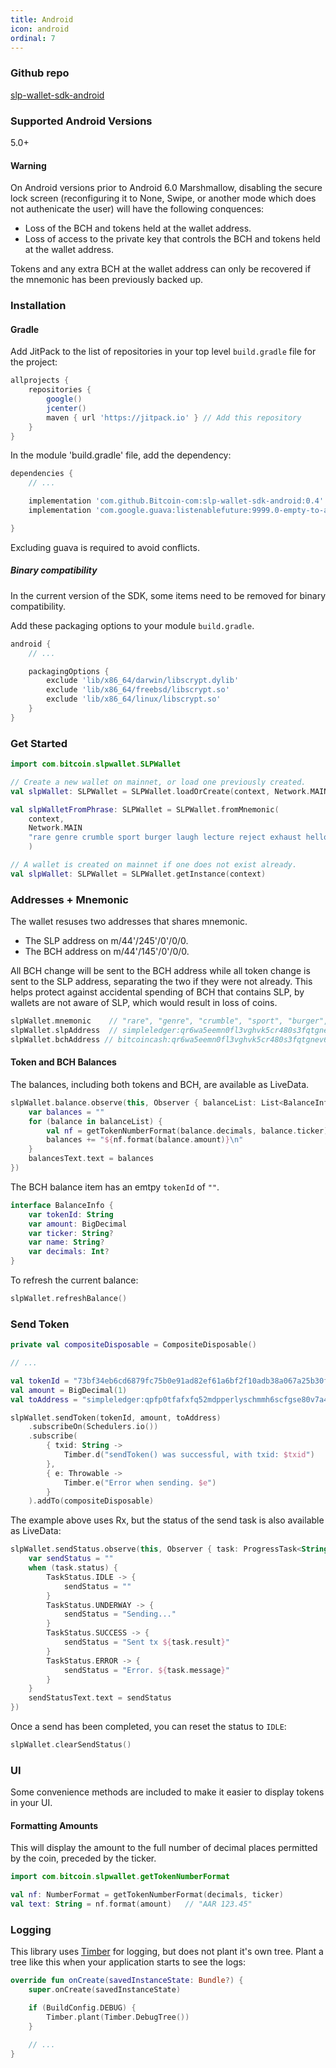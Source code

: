 ```yaml
---
title: Android
icon: android
ordinal: 7
---
```


### Github repo

[slp-wallet-sdk-android](https://github.com/Bitcoin-com/slp-wallet-sdk-android)

### Supported Android Versions

5.0+

#### Warning

On Android versions prior to Android 6.0 Marshmallow, disabling the secure lock screen (reconfiguring it to None, Swipe, or another mode which does not authenicate the user) will have the following conquences:

- Loss of the BCH and tokens held at the wallet address.
- Loss of access to the private key that controls the BCH and tokens held at the wallet address.

Tokens and any extra BCH at the wallet address can only be recovered if the mnemonic has been previously backed up.

### Installation

#### Gradle

Add JitPack to the list of repositories in your top level `build.gradle` file for the project:

```groovy
allprojects {
    repositories {
        google()
        jcenter()
        maven { url 'https://jitpack.io' } // Add this repository
    }
}
```

In the module 'build.gradle' file, add the dependency:

```groovy
dependencies {
    // ...

    implementation 'com.github.Bitcoin-com:slp-wallet-sdk-android:0.4'
    implementation 'com.google.guava:listenablefuture:9999.0-empty-to-avoid-conflict-with-guava'

}
```

Excluding guava is required to avoid conflicts.

##### Binary compatibility

In the current version of the SDK, some items need to be removed for binary compatibility.

Add these packaging options to your module `build.gradle`.

```groovy
android {
    // ...

    packagingOptions {
        exclude 'lib/x86_64/darwin/libscrypt.dylib'
        exclude 'lib/x86_64/freebsd/libscrypt.so'
        exclude 'lib/x86_64/linux/libscrypt.so'
    }
}
```

### Get Started

```kotlin
import com.bitcoin.slpwallet.SLPWallet

// Create a new wallet on mainnet, or load one previously created.
val slpWallet: SLPWallet = SLPWallet.loadOrCreate(context, Network.MAIN)

val slpWalletFromPhrase: SLPWallet = SLPWallet.fromMnemonic(
    context,
    Network.MAIN
    "rare genre crumble sport burger laugh lecture reject exhaust hello express pass"
    )

// A wallet is created on mainnet if one does not exist already.
val slpWallet: SLPWallet = SLPWallet.getInstance(context)
```

### Addresses + Mnemonic

The wallet resuses two addresses that shares mnemonic.

- The SLP address on m/44'/245'/0'/0/0.
- The BCH address on m/44'/145'/0'/0/0.

All BCH change will be sent to the BCH address while all token change is sent to the SLP address, separating the two if they were not already. This helps protect against accidental spending of BCH that contains SLP, by wallets are not aware of SLP, which would result in loss of coins.

```kotlin
slpWallet.mnemonic    // "rare", "genre", "crumble", "sport", "burger", "laugh", "lecture", "reject", "exhaust", "hello", "express", "pass"
slpWallet.slpAddress  // simpleledger:qr6wa5eemn0fl3vghvk5cr480s3fqtgnevkaxny9x7
slpWallet.bchAddress // bitcoincash:qr6wa5eemn0fl3vghvk5cr480s3fqtgnev6xdg39cq

```

#### Token and BCH Balances

The balances, including both tokens and BCH, are available as LiveData.

```kotlin
slpWallet.balance.observe(this, Observer { balanceList: List<BalanceInfo> ->
    var balances = ""
    for (balance in balanceList) {
        val nf = getTokenNumberFormat(balance.decimals, balance.ticker)
        balances += "${nf.format(balance.amount)}\n"
    }
    balancesText.text = balances
})
```

The BCH balance item has an emtpy `tokenId` of `""`.

```kotlin
interface BalanceInfo {
    var tokenId: String
    var amount: BigDecimal
    var ticker: String?
    var name: String?
    var decimals: Int?
}
```

To refresh the current balance:

```kotlin
slpWallet.refreshBalance()
```

### Send Token

```kotlin
private val compositeDisposable = CompositeDisposable()

// ...

val tokenId = "73bf34eb6cd6879fc75b0e91ad82ef61a6bf2f10adb38a067a25b30f9a644cea"
val amount = BigDecimal(1)
val toAddress = "simpleledger:qpfp0tfafxfq52mdpperlyschmmh6scfgse80v7a4p"

slpWallet.sendToken(tokenId, amount, toAddress)
    .subscribeOn(Schedulers.io())
    .subscribe(
        { txid: String ->
            Timber.d("sendToken() was successful, with txid: $txid")
        },
        { e: Throwable ->
            Timber.e("Error when sending. $e")
        }
    ).addTo(compositeDisposable)
```

The example above uses Rx, but the status of the send task is also available as LiveData:

```kotlin
slpWallet.sendStatus.observe(this, Observer { task: ProgressTask<String?> ->
    var sendStatus = ""
    when (task.status) {
        TaskStatus.IDLE -> {
            sendStatus = ""
        }
        TaskStatus.UNDERWAY -> {
            sendStatus = "Sending..."
        }
        TaskStatus.SUCCESS -> {
            sendStatus = "Sent tx ${task.result}"
        }
        TaskStatus.ERROR -> {
            sendStatus = "Error. ${task.message}"
        }
    }
    sendStatusText.text = sendStatus
})
```

Once a send has been completed, you can reset the status to `IDLE`:

```kotlin
slpWallet.clearSendStatus()
```

### UI

Some convenience methods are included to make it easier to display tokens in your UI.

#### Formatting Amounts

This will display the amount to the full number of decimal places permitted by the coin, preceded by the ticker.

```kotlin
import com.bitcoin.slpwallet.getTokenNumberFormat

val nf: NumberFormat = getTokenNumberFormat(decimals, ticker)
val text: String = nf.format(amount)   // "AAR 123.45"
```

### Logging

This library uses [Timber](https://github.com/JakeWharton/timber) for logging, but does not plant it's own tree. Plant a tree like this when your application starts to see the logs:

```kotlin
override fun onCreate(savedInstanceState: Bundle?) {
    super.onCreate(savedInstanceState)

    if (BuildConfig.DEBUG) {
        Timber.plant(Timber.DebugTree())
    }

    // ...
}
```
